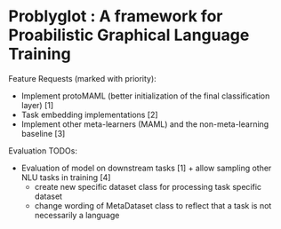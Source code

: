 # Problyglot : A framework for Proabilistic Graphical Language Training


Feature Requests (marked with priority): 
* Implement protoMAML (better initialization of the final classification layer) [1]
* Task embedding implementations [2]
* Implement other meta-learners (MAML) and the non-meta-learning baseline [3]

Evaluation TODOs: 
* Evaluation of model on downstream tasks [1] + allow sampling other NLU tasks in training [4]
    * create new specific dataset class for processing task specific dataset 
    * change wording of MetaDataset class to reflect that a task is not necessarily a language 


